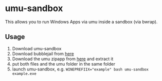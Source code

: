 # umu-sandbox
This allows you to run Windows Apps via umu inside a sandbox (via bwrap).

## Usage
1. Download umu-sandbox
2. Download bubblejail from [here](https://github.com/helpme970/bubblejail)
3. Download the umu zipapp from [here](https://github.com/Open-Wine-Components/umu-launcher/releases) and extract it
4. put both files and the umu folder in the same folder
5. launch umu-sandbox, e.g. `WINEPREFIIX="example" bash umu-sandbox example.exe`
